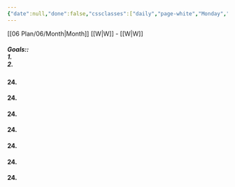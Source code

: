 ```yaml
---
{"date":null,"done":false,"cssclasses":["daily","page-white","Monday","Tuesday","Wednesday","Friday","Saturday","Sunday","Thursday"],"dg-publish":true,"permalink":"/06-plan/06/week/","contentClasses":"daily page-white Monday Tuesday Wednesday Friday Saturday Sunday Thursday","dgPassFrontmatter":true,"noteIcon":"","created":"2025-01-21T02:20:39.444+10:00","updated":"2025-01-21T16:22:09.692+10:00"}
---
```


[[06 Plan/06/Month\|Month]] [[W\|W]] - [[W\|W]]
##### Goals::</br>1. </br>2.
#### 24.

#### 24.

#### 24.

#### 24.

#### 24.

#### 24.

#### 24.



